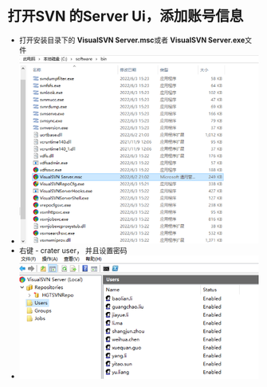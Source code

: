 # 打开SVN 的Server Ui，添加账号信息
- 打开安装目录下的 **VisualSVN Server.msc**或者 **VisualSVN Server.exe**文件
- ![2371fc16177fab2725c75735f7de3b31.png](../../../_resources/2371fc16177fab2725c75735f7de3b31-1.png)
- 右键 - crater user， 并且设置密码
- ![20802f723991854edb5ed9870f91e8f6.png](../../../_resources/20802f723991854edb5ed9870f91e8f6-1.png)